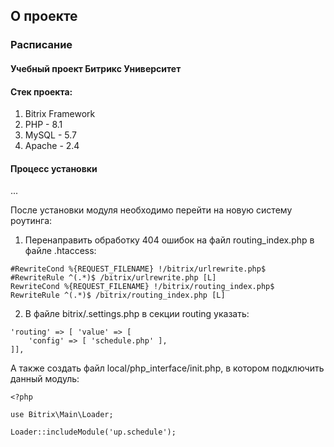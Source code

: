 ## О проекте
### Расписание
#### Учебный проект Битрикс Университет
#### Стек проекта:
1. Bitrix Framework
2. PHP - 8.1
3. MySQL - 5.7
4. Apache - 2.4
#### Процесс установки
...

После установки модуля необходимо перейти на новую систему роутинга:

1. Перенаправить обработку 404 ошибок на файл routing_index.php в файле .htaccess:
```
#RewriteCond %{REQUEST_FILENAME} !/bitrix/urlrewrite.php$  
#RewriteRule ^(.*)$ /bitrix/urlrewrite.php [L]  
RewriteCond %{REQUEST_FILENAME} !/bitrix/routing_index.php$  
RewriteRule ^(.*)$ /bitrix/routing_index.php [L]
```
2. В файле bitrix/.settings.php в секции routing указать:
```
'routing' => [ 'value' => [  
    'config' => [ 'schedule.php' ],  
]],
```

А также создать файл local/php_interface/init.php, в котором подключить данный модуль:
```
<?php

use Bitrix\Main\Loader;

Loader::includeModule('up.schedule');
```